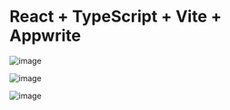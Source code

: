 # React + TypeScript + Vite + Appwrite

![image](https://github.com/ShubhamAdelkar/social-app/assets/117031893/b1dd2738-5eb5-4634-9525-9b214a2c7b84)

![image](https://github.com/ShubhamAdelkar/social-app/assets/117031893/2dfd765d-21fe-4081-b0cb-17138cc71aac)

![image](https://github.com/ShubhamAdelkar/social-app/assets/117031893/6b784e45-21c5-4599-a402-f527af7609e7)



